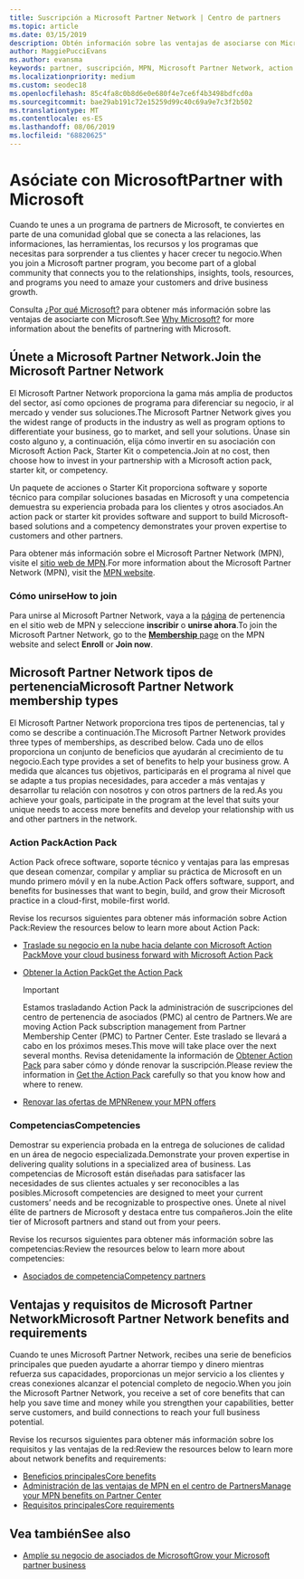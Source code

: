 ```yaml
---
title: Suscripción a Microsoft Partner Network | Centro de partners
ms.topic: article
ms.date: 03/15/2019
description: Obtén información sobre las ventajas de asociarse con Microsoft. El Microsoft Partner Network proporciona la gama más amplia de productos del sector, así como opciones de programa para diferenciar su negocio, ir al mercado y vender sus soluciones.
author: MaggiePucciEvans
ms.author: evansma
keywords: partner, suscripción, MPN, Microsoft Partner Network, action pack, MAPS, suscripción a action pack, ventajas, ventajas de MPN, suscripción, silver, gold, competencias
ms.localizationpriority: medium
ms.custom: seodec18
ms.openlocfilehash: 85c4fa8c0b8d6e0e680f4e7ce6f4b3498bdfcd0a
ms.sourcegitcommit: bae29ab191c72e15259d99c40c69a9e7c3f2b502
ms.translationtype: MT
ms.contentlocale: es-ES
ms.lasthandoff: 08/06/2019
ms.locfileid: "68820625"
---
```

# <a name="partner-with-microsoft"></a><span data-ttu-id="9b265-105">Asóciate con Microsoft</span><span class="sxs-lookup"><span data-stu-id="9b265-105">Partner with Microsoft</span></span>

<span data-ttu-id="9b265-106">Cuando te unes a un programa de partners de Microsoft, te conviertes en parte de una comunidad global que se conecta a las relaciones, las informaciones, las herramientas, los recursos y los programas que necesitas para sorprender a tus clientes y hacer crecer tu negocio.</span><span class="sxs-lookup"><span data-stu-id="9b265-106">When you join a Microsoft partner program, you become part of a global community that connects you to the relationships, insights, tools, resources, and programs you need to amaze your customers and drive business growth.</span></span>

<span data-ttu-id="9b265-107">Consulta [¿Por qué Microsoft?](https://partner.microsoft.com/business-opportunities/why-microsoft) para obtener más información sobre las ventajas de asociarte con Microsoft.</span><span class="sxs-lookup"><span data-stu-id="9b265-107">See [Why Microsoft?](https://partner.microsoft.com/business-opportunities/why-microsoft) for more information about the benefits of partnering with Microsoft.</span></span> 

## <a name="join-the-microsoft-partner-network"></a><span data-ttu-id="9b265-108">Únete a Microsoft Partner Network.</span><span class="sxs-lookup"><span data-stu-id="9b265-108">Join the Microsoft Partner Network</span></span>

<!-- 12/5/18 The content below was copied and pasted directly from the Membership page of the MPN site (https://partner.microsoft.com/membership)-->

<span data-ttu-id="9b265-109">El Microsoft Partner Network proporciona la gama más amplia de productos del sector, así como opciones de programa para diferenciar su negocio, ir al mercado y vender sus soluciones.</span><span class="sxs-lookup"><span data-stu-id="9b265-109">The Microsoft Partner Network gives you the widest range of products in the industry as well as program options to differentiate your business, go to market, and sell your solutions.</span></span> <span data-ttu-id="9b265-110">Únase sin costo alguno y, a continuación, elija cómo invertir en su asociación con Microsoft Action Pack, Starter Kit o competencia.</span><span class="sxs-lookup"><span data-stu-id="9b265-110">Join at no cost, then choose how to invest in your partnership with a Microsoft action pack, starter kit, or competency.</span></span>

<span data-ttu-id="9b265-111">Un paquete de acciones o Starter Kit proporciona software y soporte técnico para compilar soluciones basadas en Microsoft y una competencia demuestra su experiencia probada para los clientes y otros asociados.</span><span class="sxs-lookup"><span data-stu-id="9b265-111">An action pack or starter kit provides software and support to build Microsoft-based solutions and a competency demonstrates your proven expertise to customers and other partners.</span></span>

<span data-ttu-id="9b265-112">Para obtener más información sobre el Microsoft Partner Network (MPN), visite el [sitio web de MPN](https://partner.microsoft.com/commercial).</span><span class="sxs-lookup"><span data-stu-id="9b265-112">For more information about the Microsoft Partner Network (MPN), visit the [MPN website](https://partner.microsoft.com/commercial).</span></span>

### <a name="how-to-join"></a><span data-ttu-id="9b265-113">Cómo unirse</span><span class="sxs-lookup"><span data-stu-id="9b265-113">How to join</span></span>

<span data-ttu-id="9b265-114">Para unirse al Microsoft Partner Network, vaya a la [ página](https://partner.microsoft.com/membership) de pertenencia en el sitio web de MPN y seleccione **inscribir** o **unirse ahora**.</span><span class="sxs-lookup"><span data-stu-id="9b265-114">To join the Microsoft Partner Network, go to the [**Membership** page](https://partner.microsoft.com/membership) on the MPN website and select **Enroll** or **Join now**.</span></span>

## <a name="microsoft-partner-network-membership-types"></a><span data-ttu-id="9b265-115">Microsoft Partner Network tipos de pertenencia</span><span class="sxs-lookup"><span data-stu-id="9b265-115">Microsoft Partner Network membership types</span></span>

<!-- 12/5/18 The content below was copied and pasted directly from the Membership pages of the MPN site (https://partner.microsoft.com/membership)-->

<span data-ttu-id="9b265-116">El Microsoft Partner Network proporciona tres tipos de pertenencias, tal y como se describe a continuación.</span><span class="sxs-lookup"><span data-stu-id="9b265-116">The Microsoft Partner Network provides three types of memberships, as described below.</span></span> <span data-ttu-id="9b265-117">Cada uno de ellos proporciona un conjunto de beneficios que ayudarán al crecimiento de tu negocio.</span><span class="sxs-lookup"><span data-stu-id="9b265-117">Each type provides a set of benefits to help your business grow.</span></span> <span data-ttu-id="9b265-118">A medida que alcances tus objetivos, participarás en el programa al nivel que se adapte a tus propias necesidades, para acceder a más ventajas y desarrollar tu relación con nosotros y con otros partners de la red.</span><span class="sxs-lookup"><span data-stu-id="9b265-118">As you achieve your goals, participate in the program at the level that suits your unique needs to access more benefits and develop your relationship with us and other partners in the network.</span></span>

### <a name="action-pack"></a><span data-ttu-id="9b265-119">Action Pack</span><span class="sxs-lookup"><span data-stu-id="9b265-119">Action Pack</span></span>

<span data-ttu-id="9b265-120">Action Pack ofrece software, soporte técnico y ventajas para las empresas que desean comenzar, compilar y ampliar su práctica de Microsoft en un mundo primero móvil y en la nube.</span><span class="sxs-lookup"><span data-stu-id="9b265-120">Action Pack offers software, support, and benefits for businesses that want to begin, build, and grow their Microsoft practice in a cloud-first, mobile-first world.</span></span> 

<span data-ttu-id="9b265-121">Revise los recursos siguientes para obtener más información sobre Action Pack:</span><span class="sxs-lookup"><span data-stu-id="9b265-121">Review the resources below to learn more about Action Pack:</span></span>

- [<span data-ttu-id="9b265-122">Traslade su negocio en la nube hacia delante con Microsoft Action Pack</span><span class="sxs-lookup"><span data-stu-id="9b265-122">Move your cloud business forward with Microsoft Action Pack</span></span>](https://partner.microsoft.com/membership/action-pack)
- [<span data-ttu-id="9b265-123">Obtener la Action Pack</span><span class="sxs-lookup"><span data-stu-id="9b265-123">Get the Action Pack</span></span>](mpn-get-action-pack.md)
  
    >[!IMPORTANT]
    ><span data-ttu-id="9b265-124">Estamos trasladando Action Pack la administración de suscripciones del centro de pertenencia de asociados (PMC) al centro de Partners.</span><span class="sxs-lookup"><span data-stu-id="9b265-124">We are moving Action Pack subscription management from Partner Membership Center (PMC) to Partner Center.</span></span> <span data-ttu-id="9b265-125">Este traslado se llevará a cabo en los próximos meses.</span><span class="sxs-lookup"><span data-stu-id="9b265-125">This move will take place over the next several months.</span></span> <span data-ttu-id="9b265-126">Revisa detenidamente la información de [Obtener Action Pack](mpn-get-action-pack.md) para saber cómo y dónde renovar la suscripción.</span><span class="sxs-lookup"><span data-stu-id="9b265-126">Please review the information in [Get the Action Pack](mpn-get-action-pack.md) carefully so that you know how and where to renew.</span></span>  

- [<span data-ttu-id="9b265-127">Renovar las ofertas de MPN</span><span class="sxs-lookup"><span data-stu-id="9b265-127">Renew your MPN offers</span></span>](renew-mpn-offers.md)

### <a name="competencies"></a><span data-ttu-id="9b265-128">Competencias</span><span class="sxs-lookup"><span data-stu-id="9b265-128">Competencies</span></span>

<span data-ttu-id="9b265-129">Demostrar su experiencia probada en la entrega de soluciones de calidad en un área de negocio especializada.</span><span class="sxs-lookup"><span data-stu-id="9b265-129">Demonstrate your proven expertise in delivering quality solutions in a specialized area of business.</span></span> <span data-ttu-id="9b265-130">Las competencias de Microsoft están diseñadas para satisfacer las necesidades de sus clientes actuales y ser reconocibles a las posibles.</span><span class="sxs-lookup"><span data-stu-id="9b265-130">Microsoft competencies are designed to meet your current customers’ needs and be recognizable to prospective ones.</span></span> <span data-ttu-id="9b265-131">Únete al nivel élite de partners de Microsoft y destaca entre tus compañeros.</span><span class="sxs-lookup"><span data-stu-id="9b265-131">Join the elite tier of Microsoft partners and stand out from your peers.</span></span>

<span data-ttu-id="9b265-132">Revise los recursos siguientes para obtener más información sobre las competencias:</span><span class="sxs-lookup"><span data-stu-id="9b265-132">Review the resources below to learn more about competencies:</span></span>

- [<span data-ttu-id="9b265-133">Asociados de competencia</span><span class="sxs-lookup"><span data-stu-id="9b265-133">Competency partners</span></span>](https://partner.microsoft.com/membership/competencies)

## <a name="microsoft-partner-network-benefits-and-requirements"></a><span data-ttu-id="9b265-134">Ventajas y requisitos de Microsoft Partner Network</span><span class="sxs-lookup"><span data-stu-id="9b265-134">Microsoft Partner Network benefits and requirements</span></span>

<span data-ttu-id="9b265-135">Cuando te unes Microsoft Partner Network, recibes una serie de beneficios principales que pueden ayudarte a ahorrar tiempo y dinero mientras refuerza sus capacidades, proporcionas un mejor servicio a los clientes y creas conexiones alcanzar el potencial completo de negocio.</span><span class="sxs-lookup"><span data-stu-id="9b265-135">When you join the Microsoft Partner Network, you receive a set of core benefits that can help you save time and money while you strengthen your capabilities, better serve customers, and build connections to reach your full business potential.</span></span>

<span data-ttu-id="9b265-136">Revise los recursos siguientes para obtener más información sobre los requisitos y las ventajas de la red:</span><span class="sxs-lookup"><span data-stu-id="9b265-136">Review the resources below to learn more about network benefits and requirements:</span></span>

- [<span data-ttu-id="9b265-137">Beneficios principales</span><span class="sxs-lookup"><span data-stu-id="9b265-137">Core benefits</span></span>](https://partner.microsoft.com/membership/core-benefits#simple-tab-content-1)
- [<span data-ttu-id="9b265-138">Administración de las ventajas de MPN en el centro de Partners</span><span class="sxs-lookup"><span data-stu-id="9b265-138">Manage your MPN benefits on Partner Center</span></span>](manage-your-partner-network-benefits.md)
- [<span data-ttu-id="9b265-139">Requisitos principales</span><span class="sxs-lookup"><span data-stu-id="9b265-139">Core requirements</span></span>](https://partner.microsoft.com/membership/core-benefits#simple-tab-content-2)

## <a name="see-also"></a><span data-ttu-id="9b265-140">Vea también</span><span class="sxs-lookup"><span data-stu-id="9b265-140">See also</span></span>
- [<span data-ttu-id="9b265-141">Amplíe su negocio de asociados de Microsoft</span><span class="sxs-lookup"><span data-stu-id="9b265-141">Grow your Microsoft partner business</span></span>](grow-your-business.md)
